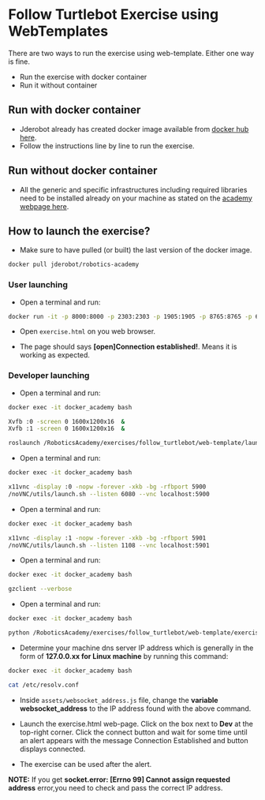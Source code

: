 # Follow Turtlebot Exercise using WebTemplates

There are two ways to run the exercise using web-template. Either one way is fine.

- Run the exercise with docker container
- Run it without container

## Run with docker container

- Jderobot already has created docker image available from [docker hub here](https://hub.docker.com/r/jderobot/robotics-academy/).
- Follow the instructions line by line to run the exercise.

## Run without docker container

- All the generic and specific infrastructures including required libraries need to be installed already on your machine as stated on the [academy webpage here](http://jderobot.github.io/RoboticsAcademy/installation/).

## How to launch the exercise?

- Make sure to have pulled (or built) the last version of the docker image.
```bash
docker pull jderobot/robotics-academy
```

### User launching

- Open a terminal and run:
```bash
docker run -it -p 8000:8000 -p 2303:2303 -p 1905:1905 -p 8765:8765 -p 6080:6080 -p 1108:1108 jderobot/robotics-academy python3.8 manager.py
```

- Open `exercise.html` on you web browser.

- The page should says **[open]Connection established!**. Means it is working as expected.

### Developer launching

- Open a terminal and run:
```bash
docker exec -it docker_academy bash

Xvfb :0 -screen 0 1600x1200x16  &
Xvfb :1 -screen 0 1600x1200x16  &

roslaunch /RoboticsAcademy/exercises/follow_turtlebot/web-template/launch/follow_turtlebot.launch
```

- Open a terminal and run:
```bash
docker exec -it docker_academy bash

x11vnc -display :0 -nopw -forever -xkb -bg -rfbport 5900
/noVNC/utils/launch.sh --listen 6080 --vnc localhost:5900
```

- Open a terminal and run:
```bash
docker exec -it docker_academy bash

x11vnc -display :1 -nopw -forever -xkb -bg -rfbport 5901
/noVNC/utils/launch.sh --listen 1108 --vnc localhost:5901
```

- Open a terminal and run:
```bash
docker exec -it docker_academy bash

gzclient --verbose
```

- Open a terminal and run:
```bash
docker exec -it docker_academy bash

python /RoboticsAcademy/exercises/follow_turtlebot/web-template/exercise.py 0.0.0.0
```

- Determine your machine dns server IP address which is generally in the form of **127.0.0.xx for Linux machine** by running this command:
```bash
docker exec -it docker_academy bash

cat /etc/resolv.conf
```

- Inside `assets/websocket_address.js` file, change the **variable websocket_address** to the IP address found with the above command.

- Launch the exercise.html web-page. Click on the box next to **Dev** at the top-right corner. Click the connect button and wait for some time until an alert appears with the message Connection Established and button displays connected.

- The exercise can be used after the alert.

**__NOTE:__**  If you get **socket.error: [Errno 99] Cannot assign requested address** error,you need to check and pass the correct IP address.

